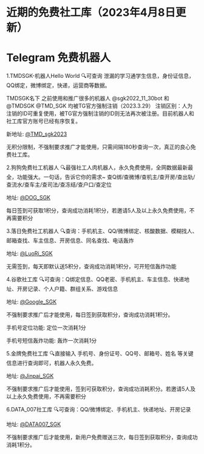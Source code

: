 # 近期的免费社工库（2023年4月8日更新）

# Telegram 免费机器人
1.TMDSGK-机器人Hello World
🔍可查询 泄漏的学习通学生信息，身份证信息，QQ绑定，微博绑定，快递，运营商等数据。

TMDSGK名下 之前使用和推广很多的机器人 @sgk2022_11_30bot 和 @TMDSGK @TMD_SGK 均被TG官方强制注销（2023.3.29）
注销区别：人为注销的ID可重复使用，被TG官方强制注销的ID则无法再次被注册。目前机器人和社工库官方账号已经有序恢复。

新地址: [@TMD_sgk2023](t.me/sgk2023_03_30bot?start=SGK_4GMNC2G2)

无积分限制，不强制要求推广才能使用，只需间隔180秒查询一次，真正的良心免费社工库。

2.狗狗免费社工机器人
🔍最强社工人肉机器人，永久免费使用，全网数据最新最全，功能强大。一句话，告诉它你的需求~
查Q绑/查微博/查机主/查开房/查出轨/查流水/查车主/查司法/查冻结/查户口/查定位

地址: [@DOG_SGK](https://t.me/DogeSGK_bot?start=6195597082)

每日签到可获取1积分，查询成功消耗1积分，若邀请5人及以上永久免费使用，不再需要积分

3.落日免费社工机器人
🔍查询：手机机主、QQ/微博绑定、核酸数据、模糊找人、邮箱查找、车主信息、开房信息、同名查找、电话轰炸

地址: [@LuoRi_SGK](https://t.me/LuoRiSGKbot?start=LYtddIFqHg)

无需签到，每天即默认送5积分，查询成功消耗1积分，可开短信轰炸功能

4.谷歌社工库
🔍可查询：Q绑定信息、QQ老密、手机机主、车主信息、快递地址、开房记录、个人户籍、群组关系、游戏信息

地址: [@Google_SGK](t.me/GoogleSGKbot?start=5tzohqyfy)

不强制要求推广后才能使用，每日签到获取积分，查询成功消耗1积分。

手机号定位功能: 定位一次消耗1分

手机号短信轰炸功能: 轰炸一次消耗1分

5.金牌免费社工库
🔍直接输入 手机号、身份证号、QQ号、邮箱号、姓名 等关键信息进行查询即可，机器人永久免费。

地址: [@Jinpai_SGK](https://t.me/JinpaiSGK_bot?start=6195597082)

不强制要求推广后才能使用，签到可获取积分，查询成功消耗积分。若邀请5人及以上永久免费使用，不再需要积分

6.DATA_007社工库
🔍可查询：QQ/微博绑定、手机机主、快递地址、开房记录

地址: [@DATA007_SGK](https://t.me/DATA_007bot?start=II1QQRK4lU)

不强制要求推广后才能使用，新用户免费赠送三次，每日签到获取积分，查询成功消耗1积分。
